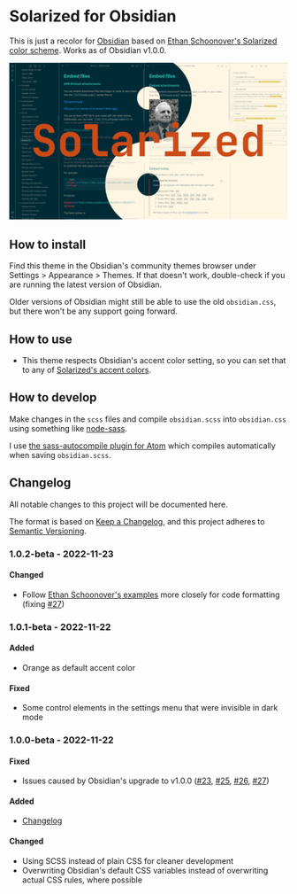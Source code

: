 # Solarized for Obsidian

This is just a recolor for [Obsidian](https://obsidian.md/) based on [Ethan Schoonover's Solarized color scheme](https://ethanschoonover.com/solarized/). Works as of Obsidian v1.0.0.

![Solarized for Obsidian](./screenshot.png)

## How to install

Find this theme in the Obsidian's community themes browser under Settings > Appearance > Themes. If that doesn't work, double-check if you are running the latest version of Obsidian.

Older versions of Obsidian might still be able to use the old `obsidian.css`, but there won't be any support going forward.

## How to use

- This theme respects Obsidian's accent color setting, so you can set that to any of [Solarized's accent colors](https://ethanschoonover.com/solarized/#the-values).

## How to develop

Make changes in the `scss` files and compile `obsidian.scss` into `obsidian.css` using something like [node-sass](https://www.npmjs.com/package/node-sass).

I use [the sass-autocompile plugin for Atom](https://atom.io/packages/sass-autocompile) which compiles automatically when saving `obsidian.scss`.

## Changelog

All notable changes to this project will be documented here.

The format is based on [Keep a Changelog](https://keepachangelog.com/en/1.0.0/), and this project adheres to [Semantic Versioning](https://semver.org/spec/v2.0.0.html).

### 1.0.2-beta - 2022-11-23

#### Changed

- Follow [Ethan Schoonover's examples](https://ethanschoonover.com/solarized/#screenshots) more closely for code formatting (fixing [#27](https://github.com/Slowbad/obsidian-solarized/issues/27))

### 1.0.1-beta - 2022-11-22

#### Added

- Orange as default accent color

#### Fixed

- Some control elements in the settings menu that were invisible in dark mode

### 1.0.0-beta - 2022-11-22

#### Fixed

- Issues caused by Obsidian's upgrade to v1.0.0 ([#23](https://github.com/Slowbad/obsidian-solarized/issues/23), [#25](https://github.com/Slowbad/obsidian-solarized/issues/25), [#26](https://github.com/Slowbad/obsidian-solarized/issues/26), [#27](https://github.com/Slowbad/obsidian-solarized/issues/27))

#### Added

- [Changelog](#changelog)

#### Changed

- Using SCSS instead of plain CSS for cleaner development
- Overwriting Obsidian's default CSS variables instead of overwriting actual CSS rules, where possible
